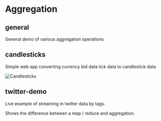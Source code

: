 Aggregation
===========

general
-------

General demo of various aggregation operations


candlesticks
-----------

Simple web app converting currency bid data tick data to candlestick data

![Candlesticks](https://raw.github.com/rozza/demos/master/aggregation/candlesticks/candlesticks.png)

twitter-demo
------------

Live example of streaming in twitter data by tags.

Shows the difference between a map / reduce and aggregation.
